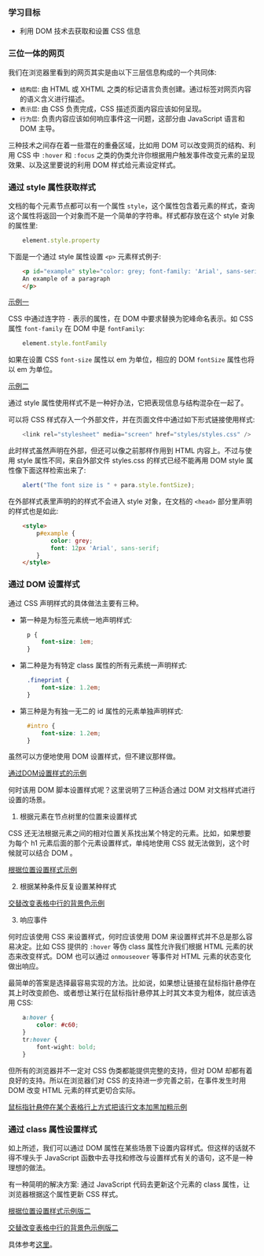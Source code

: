 
### 学习目标

* 利用 DOM 技术去获取和设置 CSS 信息


### 三位一体的网页

我们在浏览器里看到的网页其实是由以下三层信息构成的一个共同体:
* `结构层`: 由 HTML 或 XHTML 之类的标记语言负责创建。通过标签对网页内容的语义含义进行描述。
* `表示层`: 由 CSS 负责完成，CSS 描述页面内容应该如何呈现。
* `行为层`: 负责内容应该如何响应事件这一问题，这部分由 JavaScript 语言和 DOM 主导。

三种技术之间存在着一些潜在的重叠区域，比如用 DOM 可以改变网页的结构、利用 CSS 中 `:hover` 和 `:focus` 之类的伪类允许你根据用户触发事件改变元素的呈现效果、以及这里要说的利用 DOM 样式给元素设定样式。


### 通过 style 属性获取样式

文档的每个元素节点都可以有一个属性 `style`，这个属性包含着元素的样式，查询这个属性将返回一个对象而不是一个简单的字符串。样式都存放在这个 style 对象的属性里:
```js
    element.style.property
```
下面是一个通过 style 属性设置 `<p>` 元素样式例子:
```html
    <p id="example" style="color: grey; font-family: 'Arial', sans-serif;">
    An example of a paragraph
    </p>
```

[示例一](03/example_1.html)

CSS 中通过连字符 `-` 表示的属性，在 DOM 中要求替换为驼峰命名表示。如 CSS 属性 `font-family` 在 DOM 中是 `fontFamily`:
```js
    element.style.fontFamily
```

如果在设置 CSS `font-size` 属性以 em 为单位，相应的 DOM `fontSize` 属性也将以 em 为单位。

[示例二](03/example_2.html)

通过 style 属性使用样式不是一种好办法，它把表现信息与结构混杂在一起了。

可以将 CSS 样式存入一个外部文件，并在页面文件中通过如下形式链接使用样式: 
```js
    <link rel="stylesheet" media="screen" href="styles/styles.css" />
```
此时样式虽然声明在外部，但还可以像之前那样作用到 HTML 内容上。不过与使用 style 属性不同，来自外部文件 styles.css 的样式已经不能再用 DOM style 属性像下面这样检索出来了:
```js
    alert("The font size is " + para.style.fontSize);
```

在外部样式表里声明的的样式不会进入 style 对象，在文档的 `<head>` 部分里声明的样式也是如此:
```html
    <style>
        p#example {
            color: grey;
            font: 12px 'Arial', sans-serif;
        }
    </style>
```

### 通过 DOM 设置样式

通过 CSS 声明样式的具体做法主要有三种。

* 第一种是为标签元素统一地声明样式:
  ```css
    p {
        font-size: 1em;
    }
  ```
* 第二种是为有特定 class 属性的所有元素统一声明样式:
  ```css
    .fineprint {
        font-size: 1.2em;
    }
  ```
* 第三种是为有独一无二的 id 属性的元素单独声明样式:
  ```css
    #intro {
        font-size: 1.2em;
    }
  ```

虽然可以方便地使用 DOM 设置样式，但不建议那样做。

[通过DOM设置样式的示例](03/example_3.html)

何时该用 DOM 脚本设置样式呢？这里说明了三种适合通过 DOM 对文档样式进行设置的场景。

1. 根据元素在节点树里的位置来设置样式

CSS 还无法根据元素之间的相对位置关系找出某个特定的元素。比如，如果想要为每个 h1 元素后面的那个元素设置样式，单纯地使用 CSS 就无法做到，这个时候就可以结合 DOM 。

[根据位置设置样式示例](03/story.html)

2. 根据某种条件反复设置某种样式

[交替改变表格中行的背景色示例](03/itinerary.html)

3. 响应事件

何时应该使用 CSS 来设置样式，何时应该使用 DOM 来设置样式并不总是那么容易决定。比如 CSS 提供的 `:hover` 等伪 class 属性允许我们根据 HTML 元素的状态来改变样式。DOM 也可以通过 `onmouseover` 等事件对 HTML 元素的状态变化做出响应。

最简单的答案是选择最容易实现的方法。比如说，如果想让链接在鼠标指针悬停在其上时改变颜色、或者想让某行在鼠标指针悬停其上时其文本变为粗体，就应该选用 CSS:
```css
    a:hover {
        color: #c60;
    }
    tr:hover {
        font-wight: bold;
    }
```

但所有的浏览器并不一定对 CSS 伪类都能提供完整的支持，但对 DOM 却都有着良好的支持。所以在浏览器们对 CSS 的支持进一步完善之前，在事件发生时用 DOM 改变 HTML 元素的样式更切合实际。

[鼠标指针悬停在某个表格行上方式把该行文本加黑加粗示例](03/itineraryHover.html)


### 通过 class 属性设置样式

如上所述，我们可以通过 DOM 属性在某些场景下设置内容样式。但这样的话就不得不埋头于 JavaScript 函数中去寻找和修改与设置样式有关的语句，这不是一种理想的做法。

有一种简明的解决方案: 通过 JavaScript 代码去更新这个元素的 class 属性，让浏览器根据这个属性更新 CSS 样式。

[根据位置设置样式示例版二](03/storySetByClass.html)

[交替改变表格中行的背景色示例版二](03/itinerarySetByClass.html)

具体参考[这里](03)。